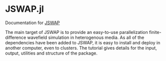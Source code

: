 # JSWAP.jl

Documentation for [JSWAP](https://github.com/deconvolution/JSWAP)

The main target of JSWAP is to provide an easy-to-use parallelization finite-difference wavefield simulation in heterogenous media. As all of the dependencies have been added to JSWAP, it is easy to install and deploy in another computer, even to clusters. The tutorial gives details for the input, output, utilities and structure of the package.
